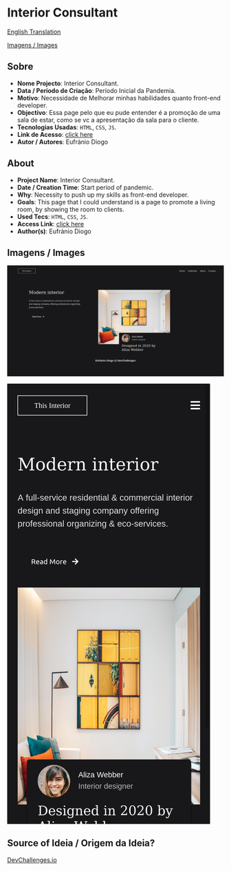 # Interior Consultant


[English Translation](#english)

[Imagens / Images](#images)

## Sobre

- **Nome Projecto**: Interior Consultant.
- **Data / Período de Criação**: Período Inicial da Pandemia.
- **Motivo**: Necessidade de Melhorar minhas habilidades quanto front-end developer.
- **Objectivo**: Essa page pelo que eu pude entender é a promoção de uma sala de estar, como se vc a apresentação da sala para o cliente.
- **Tecnologias Usadas**: `HTML`, `CSS`, `JS`.
- **Link de Acesso**: [click here](https://eufraniodiogo.github.io/interior-design/)
- **Autor / Autores**: Eufránio Diogo



<h2 id="english">About</h2>

- **Project Name**: Interior Consultant.
- **Date / Creation Time**: Start period of pandemic.
- **Why**: Necessity to push up my skills as front-end developer.
- **Goals**: This page that I could understand is a page to promote a living room, by showing the room to clients.
- **Used Tecs**: `HTML`, `CSS`, `JS`.
- **Access Link**: [click here](https://eufraniodiogo.github.io/interior-design/)
- **Author(s)**: Eufránio Diogo

<h2 id="images">Imagens / Images</h2>

![cheease cake result page image](./IMAGES/Interior%20Consultant.png)

![cheease cake result page image](./IMAGES/Interior%20Consultant%20Mobile.png)
## Source of Ideia / Origem da Ideia?
[DevChallenges.io](https://devchallenges.io)


